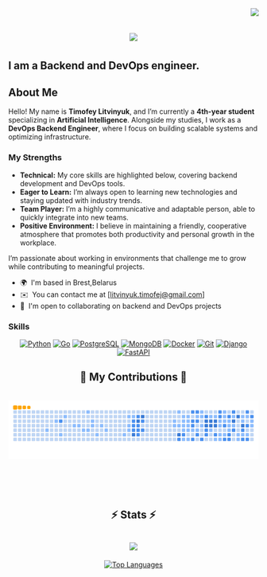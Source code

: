 
<img align="right" src="https://visitor-badge.laobi.icu/badge?page_id=4eburaWka.4eburaWka" />
<h1 align="center">
    <img src="https://readme-typing-svg.herokuapp.com/?font=Righteous&size=35&center=true&vCenter=true&width=500&height=70&duration=4000&lines=Hello!;+Welcome+to+my+profile!;" />
</h1>

I am a Backend and DevOps engineer.
--------------------------------------------------

## About Me

Hello! My name is **Timofey Litvinyuk**, and I’m currently a **4th-year student** specializing in **Artificial Intelligence**. Alongside my studies, I work as a **DevOps Backend Engineer**, where I focus on building scalable systems and optimizing infrastructure.

### My Strengths

- **Technical:** My core skills are highlighted below, covering backend development and DevOps tools.
- **Eager to Learn:** I’m always open to learning new technologies and staying updated with industry trends.
- **Team Player:** I’m a highly communicative and adaptable person, able to quickly integrate into new teams.
- **Positive Environment:** I believe in maintaining a friendly, cooperative atmosphere that promotes both productivity and personal growth in the workplace.

I’m passionate about working in environments that challenge me to grow while contributing to meaningful projects.


* 🌍  I'm based in Brest,Belarus
* ✉️  You can contact me at [litvinyuk.timofej@gmail.com]
* 🤝  I'm open to collaborating on backend and DevOps projects

### Skills

<p align="center">
  <a href="https://www.python.org/" target="_blank" rel="noreferrer"><img src="https://raw.githubusercontent.com/danielcranney/readme-generator/main/public/icons/skills/python-colored.svg" width="50" height="50" alt="Python" /></a>
  <a href="https://golang.org/" target="_blank" rel="noreferrer"><img src="https://raw.githubusercontent.com/danielcranney/readme-generator/main/public/icons/skills/go-colored.svg" width="50" height="50" alt="Go" /></a>
  <a href="https://www.postgresql.org/" target="_blank" rel="noreferrer"><img src="https://raw.githubusercontent.com/danielcranney/readme-generator/main/public/icons/skills/postgresql-colored.svg" width="50" height="50" alt="PostgreSQL" /></a>
  <a href="https://www.mongodb.com/" target="_blank" rel="noreferrer"><img src="https://raw.githubusercontent.com/danielcranney/readme-generator/main/public/icons/skills/mongodb-colored.svg" width="50" height="50" alt="MongoDB" /></a>
  <a href="https://www.docker.com/" target="_blank" rel="noreferrer"><img src="https://raw.githubusercontent.com/danielcranney/readme-generator/main/public/icons/skills/docker-colored.svg" width="50" height="50" alt="Docker" /></a>
  <a href="https://git-scm.com/" target="_blank" rel="noreferrer"><img src="https://raw.githubusercontent.com/danielcranney/readme-generator/main/public/icons/skills/git-colored.svg" width="50" height="50" alt="Git" /></a>
  <a href="https://www.djangoproject.com/" target="_blank" rel="noreferrer"><img src="https://raw.githubusercontent.com/danielcranney/readme-generator/main/public/icons/skills/django-colored.svg" width="50" height="50" alt="Django" /></a>
  <a href="https://fastapi.tiangolo.com/" target="_blank" rel="noreferrer"><img src="https://raw.githubusercontent.com/danielcranney/readme-generator/main/public/icons/skills/fastapi-colored.svg" width="50" height="50" alt="FastAPI" /></a>
</p>

<div align="center">
  <h2>🐍 My Contributions 🐍</h2>
  <br>
    <img alt="snake eating my contributions" src="https://github.com/4eburaWka/4eburaWka/blob/output/github-contribution-grid-snake.gif" />    
  
  <br/><br/><br/>
</div>


<h2 align="center">⚡️ Stats ⚡️</h2>
<br>
<div align="center">
  <a href="http://www.github.com/4eburaWka">
    <img src="https://github-readme-streak-stats.herokuapp.com/?user=4eburaWka&stroke=22c55e&background=000000&ring=3382ed&fire=3382ed&currStreakNum=22c55e&currStreakLabel=3382ed&sideNums=22c55e&sideLabels=22c55e&dates=22c55e&hide_border=true" width="500" />
  </a>
  <br/><br/>
  <a href="https://github.com/4eburaWka">
    <img src="https://github-readme-stats.vercel.app/api/top-langs/?username=4eburaWka&langs_count=10&title_color=3382ed&text_color=22c55e&icon_color=facc15&bg_color=000000&hide_border=true&locale=en&custom_title=Top%20Languages" width="500" alt="Top Languages" />
  </a>
</div>
